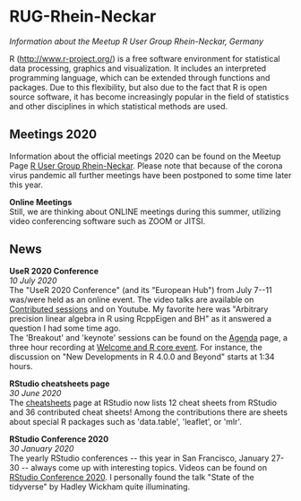 # RUG-Rhein-Neckar

*Information about the Meetup R User Group Rhein-Neckar, Germany*

R (<http://www.r-project.org/>) is a free software environment for statistical data processing, graphics and visualization. It includes an interpreted programming language, which can be extended through functions and packages. Due to this flexibility, but also due to the fact that R is open source software, it has become increasingly popular in the field of statistics and other disciplines in which statistical methods are used.


## Meetings 2020

Information about the official meetings 2020 can be found on the Meetup Page [R User Group Rhein-Neckar](https://www.meetup.com/R-User-Group-Rhein-Neckar/). Please note that because of the corona virus pandemic all further meetings have been postponed to some time later this year.

**Online Meetings**  
Still, we are thinking about ONLINE meetings during this summer, utilizing video conferencing software such as ZOOM or JITSI.


## News

**UseR 2020 Conference**  
_10 July 2020_  
The "UseR 2020 Conference" (and its "European Hub") from July 7--11 was/were held as an online event. The video talks are available on [Contributed sessions](https://user2020.r-project.org/program/contributed/) and on Youtube. My favorite here was "Arbitrary precision linear algebra in R using RcppEigen and BH" as it answered a question I had some time ago.  
The 'Breakout' and 'keynote' sessions can be found on the [Agenda](https://user2020.r-project.org/program/agenda/) page, a three hour recording at [Welcome and R core event](https://www.youtube.com/watch?v=X_eDHNVceCU&feature=youtu.be). For instance, the discussion on "New Developments in R 4.0.0 and Beyond" starts at 1:34 hours.

**RStudio cheatsheets page**  
_30 June 2020_  
The [cheatsheets](https://rstudio.com/resources/cheatsheets/) page at RStudio now lists 12 cheat sheets from RStudio and 36 contributed cheat sheets! Among the contributions there are sheets about special R packages such as 'data.table', 'leaflet', or 'mlr'.

**RStudio Conference 2020**  
_30 January 2020_  
The yearly RStudio conferences -- this year in San Francisco, January 27-30  -- always come up with interesting topics. Videos can be found on [RStudio Conference 2020](https://resources.rstudio.com/rstudio-conf-2020). I personally found the talk "State of the tidyverse" by Hadley Wickham quite illuminating.

